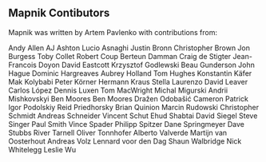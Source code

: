 ## Mapnik Contibutors

Mapnik was written by Artem Pavlenko with contributions from:

Andy Allen
AJ Ashton
Lucio Asnaghi
Justin Bronn
Christopher Brown
Jon Burgess
Toby Collet
Robert Coup
Berteun Damman
Craig de Stigter 
Jean-Francois Doyon
David Eastcott
Krzysztof Godlewski
Beau Gunderson
John Hague
Dominic Hargreaves
Aubrey Holland
Tom Hughes
Konstantin Käfer
Mak Kolybabi
Peter Körner
Hermann Kraus
Stella Laurenzo
David Leaver
Carlos López
Dennis Luxen
Tom MacWright
Michal Migurski
Andrii Mishkovskyi
Ben Moores
Ben Moores
Dražen Odobašić
Cameron Patrick
Igor Podolskiy
Reid Priedhorsky
Brian Quinion
Marcin Rudowski
Christopher Schmidt
Andreas Schneider
Vincent Schut
Ehud Shabtai
David Siegel
Steve Singer
Paul Smith
Vince Spader
Philipp Spitzer
Dane Springmeyer
Dave Stubbs
River Tarnell
Oliver Tonnhofer
Alberto Valverde
Martijn van Oosterhout 
Andreas Volz
Lennard voor den Dag
Shaun Walbridge
Nick Whitelegg
Leslie Wu
